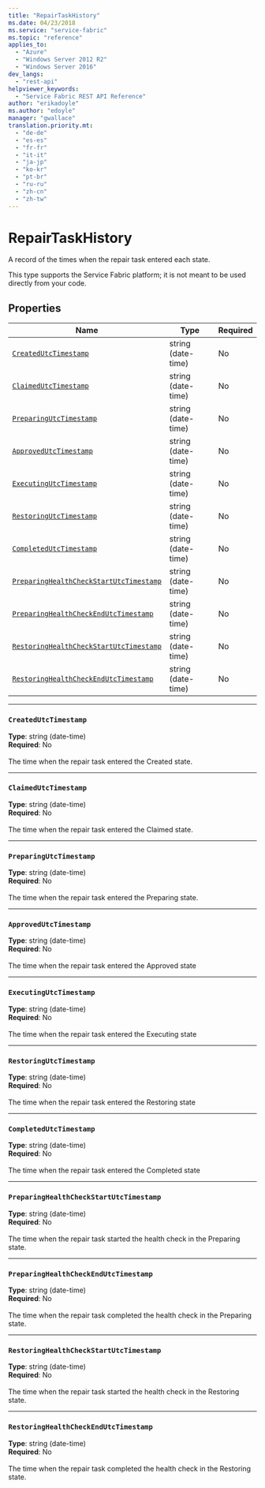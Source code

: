 ```yaml
---
title: "RepairTaskHistory"
ms.date: 04/23/2018
ms.service: "service-fabric"
ms.topic: "reference"
applies_to: 
  - "Azure"
  - "Windows Server 2012 R2"
  - "Windows Server 2016"
dev_langs: 
  - "rest-api"
helpviewer_keywords: 
  - "Service Fabric REST API Reference"
author: "erikadoyle"
ms.author: "edoyle"
manager: "gwallace"
translation.priority.mt: 
  - "de-de"
  - "es-es"
  - "fr-fr"
  - "it-it"
  - "ja-jp"
  - "ko-kr"
  - "pt-br"
  - "ru-ru"
  - "zh-cn"
  - "zh-tw"
---
```

# RepairTaskHistory

A record of the times when the repair task entered each state.

This type supports the Service Fabric platform; it is not meant to be used directly from your code.


## Properties
| Name | Type | Required |
| --- | --- | --- |
| [`CreatedUtcTimestamp`](#createdutctimestamp) | string (date-time) | No |
| [`ClaimedUtcTimestamp`](#claimedutctimestamp) | string (date-time) | No |
| [`PreparingUtcTimestamp`](#preparingutctimestamp) | string (date-time) | No |
| [`ApprovedUtcTimestamp`](#approvedutctimestamp) | string (date-time) | No |
| [`ExecutingUtcTimestamp`](#executingutctimestamp) | string (date-time) | No |
| [`RestoringUtcTimestamp`](#restoringutctimestamp) | string (date-time) | No |
| [`CompletedUtcTimestamp`](#completedutctimestamp) | string (date-time) | No |
| [`PreparingHealthCheckStartUtcTimestamp`](#preparinghealthcheckstartutctimestamp) | string (date-time) | No |
| [`PreparingHealthCheckEndUtcTimestamp`](#preparinghealthcheckendutctimestamp) | string (date-time) | No |
| [`RestoringHealthCheckStartUtcTimestamp`](#restoringhealthcheckstartutctimestamp) | string (date-time) | No |
| [`RestoringHealthCheckEndUtcTimestamp`](#restoringhealthcheckendutctimestamp) | string (date-time) | No |

____
### `CreatedUtcTimestamp`
__Type__: string (date-time) <br/>
__Required__: No<br/>
<br/>
The time when the repair task entered the Created state.

____
### `ClaimedUtcTimestamp`
__Type__: string (date-time) <br/>
__Required__: No<br/>
<br/>
The time when the repair task entered the Claimed state.

____
### `PreparingUtcTimestamp`
__Type__: string (date-time) <br/>
__Required__: No<br/>
<br/>
The time when the repair task entered the Preparing state.

____
### `ApprovedUtcTimestamp`
__Type__: string (date-time) <br/>
__Required__: No<br/>
<br/>
The time when the repair task entered the Approved state

____
### `ExecutingUtcTimestamp`
__Type__: string (date-time) <br/>
__Required__: No<br/>
<br/>
The time when the repair task entered the Executing state

____
### `RestoringUtcTimestamp`
__Type__: string (date-time) <br/>
__Required__: No<br/>
<br/>
The time when the repair task entered the Restoring state

____
### `CompletedUtcTimestamp`
__Type__: string (date-time) <br/>
__Required__: No<br/>
<br/>
The time when the repair task entered the Completed state

____
### `PreparingHealthCheckStartUtcTimestamp`
__Type__: string (date-time) <br/>
__Required__: No<br/>
<br/>
The time when the repair task started the health check in the Preparing state.

____
### `PreparingHealthCheckEndUtcTimestamp`
__Type__: string (date-time) <br/>
__Required__: No<br/>
<br/>
The time when the repair task completed the health check in the Preparing state.

____
### `RestoringHealthCheckStartUtcTimestamp`
__Type__: string (date-time) <br/>
__Required__: No<br/>
<br/>
The time when the repair task started the health check in the Restoring state.

____
### `RestoringHealthCheckEndUtcTimestamp`
__Type__: string (date-time) <br/>
__Required__: No<br/>
<br/>
The time when the repair task completed the health check in the Restoring state.
